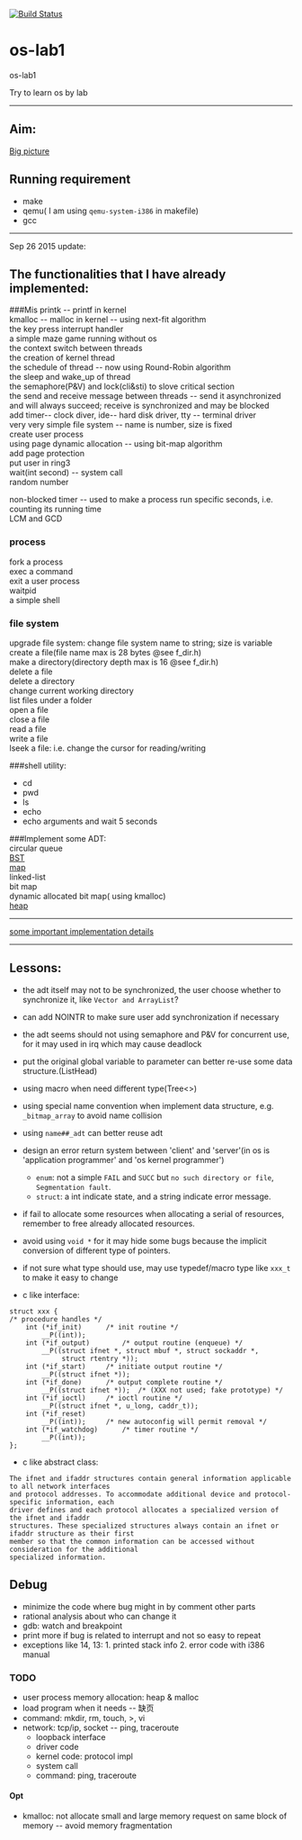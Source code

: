 [![Build Status](https://travis-ci.org/zzt93/os-lab1.svg?branch=dev-sound)](https://travis-ci.org/zzt93/os-lab1)

# os-lab1
os-lab1

Try to learn os by lab

------------------------------

## Aim:
[Big picture](docs/pic/aim.png)


## Running requirement
- make  
- qemu( I am using `qemu-system-i386` in makefile)  
- gcc  

----------------------

Sep 26 2015 update:

## The functionalities that I have already implemented:

###Mis
printk -- printf in kernel  
kmalloc -- malloc in kernel -- using next-fit algorithm  
the key press interrupt handler  
a simple maze game running without os  
the context switch between threads  
the creation of kernel thread  
the schedule of thread -- now using Round-Robin algorithm  
the sleep and wake_up of thread  
the semaphore(P&V) and lock(cli&sti) to slove critical section  
the send and receive message between threads  -- send it asynchronized and will always succeed; receive is synchronized and may be blocked   
add timer-- clock diver, ide-- hard disk driver, tty -- terminal driver  
very very simple file system -- name is number, size is fixed  
create user process  
using page dynamic allocation  -- using bit-map algorithm  
add page protection  
put user in ring3  
wait(int second) -- system call  
random number  

non-blocked timer -- used to make a process run specific seconds, i.e. counting its running time  
LCM and GCD  

### process
fork a process  
exec a command  
exit a user process  
waitpid  
a simple shell  

### file system
upgrade file system: change file system name to string; size is variable  
create a file(file name max is 28 bytes @see f_dir.h)  
make a directory(directory depth max is 16 @see f_dir.h)  
delete a file  
delete a directory  
change current working directory  
list files under a folder  
open a file  
close a file  
read a file  
write a file  
lseek a file: i.e. change the cursor for reading/writing  

###shell utility:
- cd
- pwd
- ls
- echo
- echo arguments and wait 5 seconds


###Implement some ADT:  
circular queue  
[BST](docs/ADT/BST.md)  
[map](docs/ADT/map.md)  
linked-list  
bit map  
dynamic allocated bit map( using kmalloc)  
[heap](docs/ADT/heap.md)

---------------------

[some important implementation details](docs/internal.md)

-----------------

## Lessons:
- the adt itself may not to be synchronized, the user choose whether to synchronize it, like `Vector and ArrayList`?  
- can add NOINTR to make sure user add synchronization if necessary  
- the adt seems should not using semaphore and P&V for concurrent use, for it may used in irq which may cause deadlock  

- put the original global variable to parameter can better re-use some data structure.(ListHead)
- using macro when need different type(Tree<>)
- using special name convention when implement data structure, e.g. `_bitmap_array` to avoid name collision  
- using `name##_adt` can better reuse adt  

- design an error return system between 'client' and 'server'(in os is 'application programmer' and 'os kernel programmer')
	- `enum`: not a simple `FAIL` and `SUCC` but `no such directory or file`, `Segmentation fault`.
	- `struct`: a int indicate state, and a string indicate error message.

- if fail to allocate some resources when allocating a serial of resources,  
	remember to free already allocated resources.  

- avoid using `void *` for it may hide some bugs because the implicit conversion of different type of pointers.  

- if not sure what type should use, may use typedef/macro type like `xxx_t` to make it easy to change
- c like interface:
```
struct xxx {
/* procedure handles */
	int	(*if_init)		/* init routine */
		__P((int));
	int	(*if_output)		/* output routine (enqueue) */
		__P((struct ifnet *, struct mbuf *, struct sockaddr *,
		     struct rtentry *));
	int	(*if_start)		/* initiate output routine */
		__P((struct ifnet *));
	int	(*if_done)		/* output complete routine */
		__P((struct ifnet *));	/* (XXX not used; fake prototype) */
	int	(*if_ioctl)		/* ioctl routine */
		__P((struct ifnet *, u_long, caddr_t));
	int	(*if_reset)
		__P((int));		/* new autoconfig will permit removal */
	int	(*if_watchdog)		/* timer routine */
		__P((int));
};
```
- c like abstract class:
```
The ifnet and ifaddr structures contain general information applicable to all network interfaces
and protocol addresses. To accommodate additional device and protocol-specific information, each
driver defines and each protocol allocates a specialized version of the ifnet and ifaddr
structures. These specialized structures always contain an ifnet or ifaddr structure as their first
member so that the common information can be accessed without consideration for the additional
specialized information.
```

## Debug
- minimize the code where bug might in by comment other parts
- rational analysis about who can change it
- gdb: watch and breakpoint
- print more if bug is related to interrupt and not so easy to repeat
- exceptions like 14, 13: 1. printed stack info 2. error code with i386 manual


### TODO
- user process memory allocation: heap & malloc
- load program when it needs -- 缺页
- command: mkdir, rm, touch, >, vi
- network: tcp/ip, socket -- ping, traceroute
  - loopback interface
  - driver code
  - kernel code: protocol impl
  - system call
  - command: ping, traceroute


#### Opt
- kmalloc: not allocate small and large memory request on same block of memory -- avoid memory fragmentation
